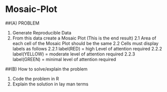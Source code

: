 # Mosaic-Plot
##(A) PROBLEM
   1. Generate Reproducible Data
   2. From this data create a Mosaic Plot (This is the end result)
      2.1 Area of each cell of the Mosaic Plot should be the same
      2.2 Cells must display labels as follows
          2.2.1 label(RED)    = high Level of attention required
          2.2.2 label(YELLOW) = moderate level of attention required
          2.2.3 label(GREEN)  = minimal level of attention required
 
##(B) How to solve/explain the problem
   1. Code the problem in R
   2. Explain the solution in lay man terms
 
